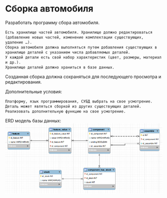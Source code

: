 # Сборка автомобиля

Разработать программу сбора автомобиля.

    Есть хранилище частей автомобиля. Хранилище должно редактироваться (добавление новых частей, изменение комплектации существующих, удаление …). 
    Сборка автомобиля должна выполняться путем добавления существующих в хранилище деталей с указанием числа добавляемых деталей. 
    У каждой детали есть свой набор характеристик (цвет, размеры, материал и др.). 
    Хранилище деталей должно храниться в базе данных.

Созданная сборка должна сохраняться для последующего просмотра и редактирования.

Дополнительные условия:

    Платформу, язык программирования, СУБД выбрать на свое усмотрение.
    Деталь может являться сборкой из других существующих деталей.
    Реализовать дополнительную функцию на свое усмотрение.


ERD модель базы данных:
![ERD](https://raw.githubusercontent.com/StrEpsils/stockcar/master/erd_model.png)